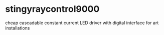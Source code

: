# stingyraycontrol9000

cheap cascadable constant current LED driver with digital interface for art installations
